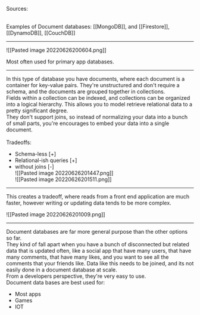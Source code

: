 Sources:

\
Examples of Document databases: [[MongoDB]], and [[Firestore]], [[DynamoDB]], [[CouchDB]]

---

![[Pasted image 20220626200604.png]]

Most often used for primary app databases.

---

In this type of database you have documents, where each document is a container for key-value pairs. They're unstructured and don't require a schema, and the documents are grouped together in collections. 
\
Fields within a collection can be indexed, and collections can be organized into a logical hierarchy. This allows you to model retrieve relational data to a pretty significant degree.
\
They don't support joins, so instead of normalizing your data into a bunch of small parts, you're encourages to embed your data into a single document. 
\
\
Tradeoffs:
- Schema-less [+]
- Relational-ish queries [+]
- without joins [-]
\
![[Pasted image 20220626201447.png]]
\
![[Pasted image 20220626201511.png]]

---

This creates a tradeoff, where reads from a front end application are much faster, however writing or updating data tends to be more complex.

![[Pasted image 20220626201009.png]]

---

Document databases are far more general purpose than the other options so far. 
\
They kind of fall apart when you have a bunch of disconnected but related data that is updated often, like a social app that have many users, that have many comments, that have many likes, and you want to see all the comments that your friends like. Data like this needs to be joined, and its not easily done in a document database at scale.
\
From a developers perspective, they're very easy to use.
\
Document data bases are best used for:
- Most apps
- Games
- IOT
